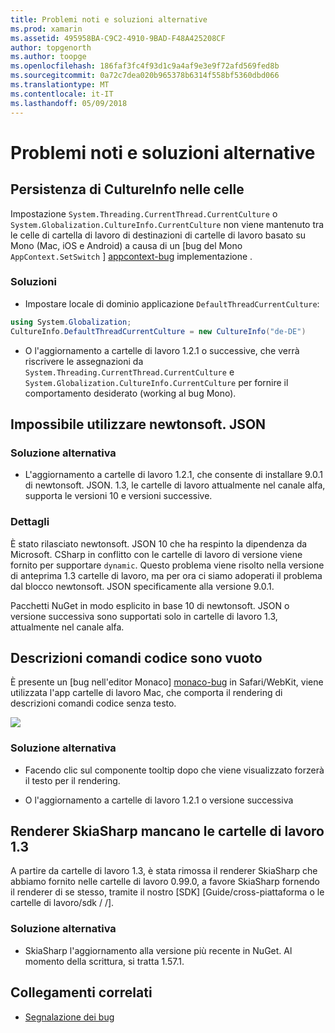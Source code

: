 ```yaml
---
title: Problemi noti e soluzioni alternative
ms.prod: xamarin
ms.assetid: 495958BA-C9C2-4910-9BAD-F48A425208CF
author: topgenorth
ms.author: toopge
ms.openlocfilehash: 186faf3fc4f93d1c9a4af9e3e9f72afd569fed8b
ms.sourcegitcommit: 0a72c7dea020b965378b6314f558bf5360dbd066
ms.translationtype: MT
ms.contentlocale: it-IT
ms.lasthandoff: 05/09/2018
---
```

# <a name="known-issues--workarounds"></a>Problemi noti e soluzioni alternative

## <a name="persistence-of-cultureinfo-across-cells"></a>Persistenza di CultureInfo nelle celle

Impostazione `System.Threading.CurrentThread.CurrentCulture` o `System.Globalization.CultureInfo.CurrentCulture` non viene mantenuto tra le celle di cartella di lavoro di destinazioni di cartelle di lavoro basato su Mono (Mac, iOS e Android) a causa di un [bug del Mono `AppContext.SetSwitch` ] [ appcontext-bug] implementazione .

### <a name="workarounds"></a>Soluzioni

* Impostare locale di dominio applicazione `DefaultThreadCurrentCulture`:
```csharp
using System.Globalization;
CultureInfo.DefaultThreadCurrentCulture = new CultureInfo("de-DE")
```

* O l'aggiornamento a cartelle di lavoro 1.2.1 o successive, che verrà riscrivere le assegnazioni da `System.Threading.CurrentThread.CurrentCulture` e `System.Globalization.CultureInfo.CurrentCulture` per fornire il comportamento desiderato (working al bug Mono).

## <a name="unable-to-use-newtonsoftjson"></a>Impossibile utilizzare newtonsoft. JSON

### <a name="workaround"></a>Soluzione alternativa

* L'aggiornamento a cartelle di lavoro 1.2.1, che consente di installare 9.0.1 di newtonsoft. JSON.
  1.3, le cartelle di lavoro attualmente nel canale alfa, supporta le versioni 10 e versioni successive.

### <a name="details"></a>Dettagli

È stato rilasciato newtonsoft. JSON 10 che ha respinto la dipendenza da Microsoft. CSharp in conflitto con le cartelle di lavoro di versione viene fornito per supportare `dynamic`. Questo problema viene risolto nella versione di anteprima 1.3 cartelle di lavoro, ma per ora ci siamo adoperati il problema dal blocco newtonsoft. JSON specificamente alla versione 9.0.1.

Pacchetti NuGet in modo esplicito in base 10 di newtonsoft. JSON o versione successiva sono supportati solo in cartelle di lavoro 1.3, attualmente nel canale alfa.

## <a name="code-tooltips-are-blank"></a>Descrizioni comandi codice sono vuoto

È presente un [bug nell'editor Monaco] [ monaco-bug] in Safari/WebKit, viene utilizzata l'app cartelle di lavoro Mac, che comporta il rendering di descrizioni comandi codice senza testo.

![](general-images/monaco-signature-help-bug.png)

### <a name="workaround"></a>Soluzione alternativa

* Facendo clic sul componente tooltip dopo che viene visualizzato forzerà il testo per il rendering.

* O l'aggiornamento a cartelle di lavoro 1.2.1 o versione successiva

[appcontext-bug]: https://bugzilla.xamarin.com/show_bug.cgi?id=54448
[monaco-bug]: https://github.com/Microsoft/monaco-editor/issues/408

## <a name="skiasharp-renderers-are-missing-in-workbooks-13"></a>Renderer SkiaSharp mancano le cartelle di lavoro 1.3

A partire da cartelle di lavoro 1.3, è stata rimossa il renderer SkiaSharp che abbiamo fornito nelle cartelle di lavoro 0.99.0, a favore SkiaSharp fornendo il renderer di se stesso, tramite il nostro [SDK] [Guide/cross-piattaforma o le cartelle di lavoro/sdk / /].

### <a name="workaround"></a>Soluzione alternativa

* SkiaSharp l'aggiornamento alla versione più recente in NuGet. Al momento della scrittura, si tratta 1.57.1.

## <a name="related-links"></a>Collegamenti correlati

- [Segnalazione dei bug](~/tools/workbooks/install.md#reporting-bugs)
